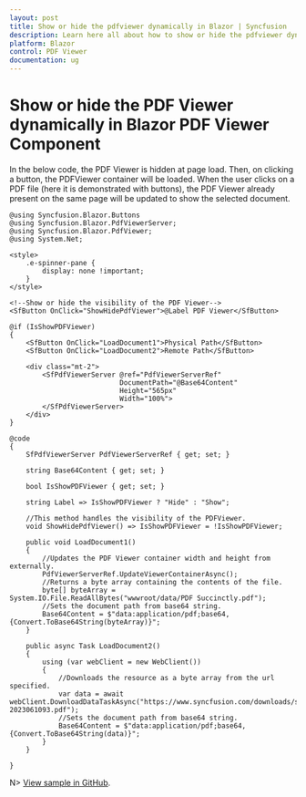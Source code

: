 ```yaml
---
layout: post
title: Show or hide the pdfviewer dynamically in Blazor | Syncfusion
description: Learn here all about how to show or hide the pdfviewer dynamically in Syncfusion Blazor PDF Viewer component and more.
platform: Blazor
control: PDF Viewer
documentation: ug
---
```


# Show or hide the PDF Viewer dynamically in Blazor PDF Viewer Component

In the below code, the PDF Viewer is hidden at page load. Then, on clicking a button, the PDFViewer container will be loaded. When the user clicks on a PDF file (here it is demonstrated with buttons), the PDF Viewer already present on the same page will be updated to show the selected document. 

```cshtml
@using Syncfusion.Blazor.Buttons
@using Syncfusion.Blazor.PdfViewerServer;
@using Syncfusion.Blazor.PdfViewer;
@using System.Net;

<style>
    .e-spinner-pane {
        display: none !important;
    }
</style>

<!--Show or hide the visibility of the PDF Viewer-->
<SfButton OnClick="ShowHidePdfViewer">@Label PDF Viewer</SfButton>

@if (IsShowPDFViewer)
{
    <SfButton OnClick="LoadDocument1">Physical Path</SfButton>    
    <SfButton OnClick="LoadDocument2">Remote Path</SfButton>    

    <div class="mt-2">
        <SfPdfViewerServer @ref="PdfViewerServerRef"
                           DocumentPath="@Base64Content"
                           Height="565px"
                           Width="100%">
        </SfPdfViewerServer>
    </div>
}

@code
{
    SfPdfViewerServer PdfViewerServerRef { get; set; }

    string Base64Content { get; set; }

    bool IsShowPDFViewer { get; set; }

    string Label => IsShowPDFViewer ? "Hide" : "Show";

    //This method handles the visibility of the PDFViewer.
    void ShowHidePdfViewer() => IsShowPDFViewer = !IsShowPDFViewer;

    public void LoadDocument1()
    {
        //Updates the PDF Viewer container width and height from externally.
        PdfViewerServerRef.UpdateViewerContainerAsync();
        //Returns a byte array containing the contents of the file.
        byte[] byteArray = System.IO.File.ReadAllBytes("wwwroot/data/PDF Succinctly.pdf");
        //Sets the document path from base64 string.
        Base64Content = $"data:application/pdf;base64,{Convert.ToBase64String(byteArray)}";
    }

    public async Task LoadDocument2()
    {
        using (var webClient = new WebClient())
        {
            //Downloads the resource as a byte array from the url specified. 
            var data = await webClient.DownloadDataTaskAsync("https://www.syncfusion.com/downloads/support/directtrac/general/pd/FSuccinctly-2023061093.pdf");
            //Sets the document path from base64 string.
            Base64Content = $"data:application/pdf;base64,{Convert.ToBase64String(data)}";
        }
    }

}
```

N> [View sample in GitHub](https://github.com/SyncfusionExamples/blazor-pdf-viewer-examples/tree/master/Common/Render%20the%20PDF%20Viewer%20on%20a%20button%20click).
